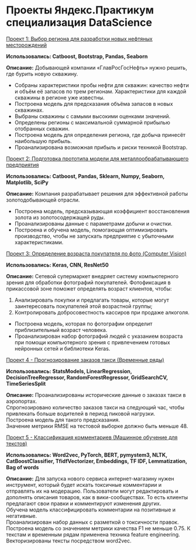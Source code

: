 # Проекты Яндекс.Практикум специализация DataScience  
  
[Проект 1: Выбор региона для разработки новых нефтяных месторождений](https://github.com/ViktorGlushak/Yandex_Praktikum_Data_Science-rus-/tree/master/%D0%9F%D1%80%D0%BE%D0%B5%D0%BA%D1%82%201%20-%20%D0%92%D1%8B%D0%B1%D0%BE%D1%80%20%D1%80%D0%B5%D0%B3%D0%B8%D0%BE%D0%BD%D0%B0%20%D0%B4%D0%BB%D1%8F%20%D1%80%D0%B0%D0%B7%D1%80%D0%B0%D0%B1%D0%BE%D1%82%D0%BA%D0%B8%20%D0%BD%D0%BE%D0%B2%D1%8B%D1%85%20%D0%BD%D0%B5%D1%84%D1%82%D1%8F%D0%BD%D1%8B%D1%85%20%D0%BC%D0%B5%D1%81%D1%82%D0%BE%D1%80%D0%BE%D0%B6%D0%B4%D0%B5%D0%BD%D0%B8%D0%B9)   
  
**Использовались: Catboost, Bootstrap, Pandas, Seaborn**
  
**Описание:** Добывающей компании «ГлавРосГосНефть» нужно 
решить, где бурить новую скважину.  
 - Собраны характеристики пробы нефти для скважин: качество нефти 
и объём её запасов по трем регионам. Характеристики для каждой 
скважины в регионе уже известны.  
 - Построена модель для предсказания объёма запасов в новых скважинах.  
 - Выбраны скважины с самыми высокими оценками значений.  
 - Определены регионы с максимальной суммарной прибылью отобранных скважин.
 - Построена модель для определения региона, где добыча принесёт наибольшую прибыль.  
 - Проанализирована возможная прибыль и риски техникой Bootstrap.  
   
  
[Проект 2: Подготовка прототипа модели для металлообрабатывающего предприятия](https://github.com/ViktorGlushak/Yandex_Praktikum_Data_Science-rus-/tree/master/%D0%9F%D1%80%D0%BE%D0%B5%D0%BA%D1%82%202%20-%20%D0%9F%D0%BE%D0%B4%D0%B3%D0%BE%D1%82%D0%BE%D0%B2%D0%BA%D0%B0%20%D0%BF%D1%80%D0%BE%D1%82%D0%BE%D1%82%D0%B8%D0%BF%D0%B0%20%D0%BC%D0%BE%D0%B4%D0%B5%D0%BB%D0%B8%20%D0%B4%D0%BB%D1%8F%20%D0%BC%D0%B5%D1%82%D0%B0%D0%BB%D0%BB%D0%BE%D0%BE%D0%B1%D1%80%D0%B0%D0%B1%D0%B0%D1%82%D1%8B%D0%B2%D0%B0%D1%8E%D1%89%D0%B5%D0%B3%D0%BE%20%D0%BF%D1%80%D0%B5%D0%B4%D0%BF%D1%80%D0%B8%D1%8F%D1%82%D0%B8%D1%8F)   
  
**Использовались: Catboost, Pandas, Sklearn, Numpy, Seaborn, Matplotlib, SciPy**
  
**Описание:** Компания разрабатывает решения для эффективной работы 
золотодобывающей отрасли.  
 - Построена модель, предсказывающая коэффициент восстановления 
золота из золотосодержащей руды.  
 - Проанализированы данные с параметрами добычи и очистки.  
 - Построена и обучена модель, помогающая оптимизировать производство, чтобы 
не запускать предприятие с убыточными характеристиками.   
  
  
[Проект 3: Определение возраста покупателя по фото (Computer Vision)](https://github.com/ViktorGlushak/Yandex_Praktikum_Data_Science-rus-/tree/master/%D0%9F%D1%80%D0%BE%D0%B5%D0%BA%D1%82%203%20-%20%D0%9E%D0%BF%D1%80%D0%B5%D0%B4%D0%B5%D0%BB%D0%B5%D0%BD%D0%B8%D0%B5%20%D0%B2%D0%BE%D0%B7%D1%80%D0%B0%D1%81%D1%82%D0%B0%20%D0%BF%D0%BE%D0%BA%D1%83%D0%BF%D0%B0%D1%82%D0%B5%D0%BB%D1%8F%20%D0%BF%D0%BE%20%D1%84%D0%BE%D1%82%D0%BE%20(Computer%20Vision))  
  
**Использовались: Keras, CNN, ResNet50**  
    
**Описание:** Сетевой супермаркет внедряет систему компьютерного зрения для 
обработки фотографий покупателей. Фотофиксация в прикассовой зоне поможет 
определять возраст клиентов, чтобы:
 1. Анализировать покупки и предлагать товары, которые могут заинтересовать 
покупателей этой возрастной группы;
 2. Контролировать добросовестность кассиров при продаже алкоголя.
 - Построена модель, которая по фотографии определит приблизительный возраст человека.  
 - Проанализирован набор фотографий людей с указанием возраста при 
 помощи компьютерного зрения с привлечением готовых нейронных 
 сетей и библиотеки Keras.   
   

  
[Проект 4 - Прогнозирование заказов такси (Временные ряды)](https://github.com/ViktorGlushak/Yandex_Praktikum_Data_Science-rus-/tree/master/%D0%9F%D1%80%D0%BE%D0%B5%D0%BA%D1%82%204%20-%20%D0%9F%D1%80%D0%BE%D0%B3%D0%BD%D0%BE%D0%B7%D0%B8%D1%80%D0%BE%D0%B2%D0%B0%D0%BD%D0%B8%D0%B5%20%D0%B7%D0%B0%D0%BA%D0%B0%D0%B7%D0%BE%D0%B2%20%D1%82%D0%B0%D0%BA%D1%81%D0%B8%20(%D0%92%D1%80%D0%B5%D0%BC%D0%B5%D0%BD%D0%BD%D1%8B%D0%B5%20%D1%80%D1%8F%D0%B4%D1%8B))   
  
**Использовались: StatsModels, LinearRegression, DecisionTreeRegressor, RandomForestRegressor, GridSearchCV, TimeSeriesSplit**  
  
**Описание:** Проанализированы исторические данные о заказах такси в аэропортах.  
Спрогнозировано количество заказов такси на следующий час, чтобы привлекать больше водителей в период пиковой нагрузки.  
Построена модель для такого предсказания.  
Значение метрики RMSE на тестовой выборке должно быть меньше 48.  
    
  
[Проект 5 - Классификация комментариев (Машинное обучение для текстов)](https://github.com/ViktorGlushak/Yandex_Praktikum_Data_Science-rus-/tree/master/%D0%9F%D1%80%D0%BE%D0%B5%D0%BA%D1%82%205%20-%20%D0%9A%D0%BB%D0%B0%D1%81%D1%81%D0%B8%D1%84%D0%B8%D0%BA%D0%B0%D1%86%D0%B8%D1%8F%20%D0%BA%D0%BE%D0%BC%D0%BC%D0%B5%D0%BD%D1%82%D0%B0%D1%80%D0%B8%D0%B5%D0%B2%20(%D0%9C%D0%B0%D1%88%D0%B8%D0%BD%D0%BD%D0%BE%D0%B5%20%D0%BE%D0%B1%D1%83%D1%87%D0%B5%D0%BD%D0%B8%D0%B5%20%D0%B4%D0%BB%D1%8F%20%D1%82%D0%B5%D0%BA%D1%81%D1%82%D0%BE%D0%B2))   
  
**Использовались: Word2vec, PyTorch, BERT, pymystem3, NLTK, CatBoostClassifier,
 TfidfVectorizer, Embeddings, TF IDF, Lemmatization, Bag of words**  
   
**Описание:** Для запуска нового сервиса интернет-магазину нужен инструмент, 
который будет искать токсичные комментарии и отправлять их на модерацию. 
Пользователи могут редактировать и дополнять описания товаров, 
как в вики-сообществах. То есть клиенты предлагают свои правки и комментируют изменения других.   
Обучена модель классифицировать комментарии на позитивные и негативные.   
Проанализирован набор данных с разметкой о токсичности правок.  
Построена модель со значением метрики качества F1 не меньше 0.75.
К текстам и временным рядам применена техника feature engineering.  
Векторизированы тексты посредством word2vec.   
  

